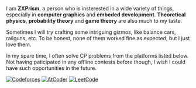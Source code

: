 I am **ZXPrism**, a person who is insterested in a wide variety of things, especially in **computer graphics** and **embeded development**. **Theoretical physics**, **probability theory** and **game theory** are also much to my taste.

Sometimes I will try crafting some intriguing gizmos, like balance cars, railguns, etc. To be honest, none of them worked fine as expected, but I just love them.

In my spare time, I often solve CP problems from the platforms listed below. Not having paticipated in any offline contests before though, I wish I could have such opportunities in the future.

[![Codeforces](https://img.shields.io/badge/Codeforces-Pupil_1371-008000?style=for-the-badge)](https://codeforces.com/profile/DarkS0uls)
[![AtCoder](https://img.shields.io/badge/atcoder-9 Kyu_284-808080?style=for-the-badge)](https://atcoder.jp/users/DarkS0uls)
[![LeetCode](https://img.shields.io/badge/leetcode-1723-0000ff?style=for-the-badge)](https://leetcode.cn/u/zhouleyi2003/)


